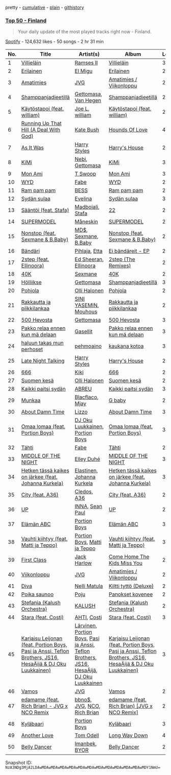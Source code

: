 pretty - [cumulative](/playlists/cumulative/37i9dQZEVXbMxcczTSoGwZ.md) - [plain](/playlists/plain/37i9dQZEVXbMxcczTSoGwZ) - [githistory](https://github.githistory.xyz/mackorone/spotify-playlist-archive/blob/main/playlists/plain/37i9dQZEVXbMxcczTSoGwZ)

### [Top 50 \- Finland](https://open.spotify.com/playlist/37i9dQZEVXbMxcczTSoGwZ)

> Your daily update of the most played tracks right now \- Finland.

[Spotify](https://open.spotify.com/user/spotify) - 124,632 likes - 50 songs - 2 hr 31 min

| No. | Title | Artist(s) | Album | Length |
|---|---|---|---|---|
| 1 | [Villieläin](https://open.spotify.com/track/6vmFYA9uGxkS7u8c651KnL) | [Ramses II](https://open.spotify.com/artist/0PI47Yot4sf9TVpnINMnPC) | [Villieläin](https://open.spotify.com/album/50hbFhnyr8QnsYfahCgqdl) | 3:38 |
| 2 | [Erilainen](https://open.spotify.com/track/5e7XVJJcGbecTB9N4asFsu) | [El Migu](https://open.spotify.com/artist/52e3RF8S2V0QuVf3X1MNGq) | [Erilainen](https://open.spotify.com/album/1RIcEkwfnfX86PFfxMEeuZ) | 2:46 |
| 3 | [Amatimies](https://open.spotify.com/track/3UTyIQpogsEpo9IIY5wLS5) | [JVG](https://open.spotify.com/artist/55mdlQp6zN8zdyIYB9DDQj) | [Amatimies / Viikonloppu](https://open.spotify.com/album/55Em8NcAe3RwRTVHMX0vxS) | 2:01 |
| 4 | [Shamppanjadieetillä](https://open.spotify.com/track/22KSKT3mCbSiG4RT20ogxB) | [Gettomasa](https://open.spotify.com/artist/5sDIQrB2V7pRAdNM8dEc7g), [Van Hegen](https://open.spotify.com/artist/5SpJ7wupgkKXKKpMATIhe9) | [Shamppanjadieetillä](https://open.spotify.com/album/4LmcLNXzZ3atEgqWm2qg3l) | 2:34 |
| 5 | [Käytöstapoi \(feat\. william\)](https://open.spotify.com/track/0JbfBxlJxSqjbI9vbzi4Vn) | [Joe L](https://open.spotify.com/artist/1zNcOiKaCyEKnoHpc8QNra), [william](https://open.spotify.com/artist/1UdLtKAD4FbM7r2XCfAWAs) | [Käytöstapoi \(feat\. william\)](https://open.spotify.com/album/0bAWqhFMTLiZAsqQoZGE90) | 2:09 |
| 6 | [Running Up That Hill \(A Deal With God\)](https://open.spotify.com/track/75FEaRjZTKLhTrFGsfMUXR) | [Kate Bush](https://open.spotify.com/artist/1aSxMhuvixZ8h9dK9jIDwL) | [Hounds Of Love](https://open.spotify.com/album/5BWl0bB1q0TqyFmkBEupZy) | 4:58 |
| 7 | [As It Was](https://open.spotify.com/track/4Dvkj6JhhA12EX05fT7y2e) | [Harry Styles](https://open.spotify.com/artist/6KImCVD70vtIoJWnq6nGn3) | [Harry's House](https://open.spotify.com/album/5r36AJ6VOJtp00oxSkBZ5h) | 2:47 |
| 8 | [KiMi](https://open.spotify.com/track/6TsLJhggpJxIdeNF7I7bbx) | [Nebi](https://open.spotify.com/artist/0GFEJvcMqGLuhOUUZJavP4), [Gettomasa](https://open.spotify.com/artist/5sDIQrB2V7pRAdNM8dEc7g) | [KiMi](https://open.spotify.com/album/3gArW1RWVdKAf97uh522i1) | 3:20 |
| 9 | [Mon Ami](https://open.spotify.com/track/1SllLQv2tfIlgtYXO5edRM) | [T Swoop](https://open.spotify.com/artist/3XB4IVNkzpc80d9qmthhl3) | [Mon Ami](https://open.spotify.com/album/2iKWgs575U79EpqqbSs54N) | 3:08 |
| 10 | [WYD](https://open.spotify.com/track/4nPf3a74YvdiZT9L9ILMly) | [Fabe](https://open.spotify.com/artist/6xr6YWVsGo5k0sqwjgRPhS) | [WYD](https://open.spotify.com/album/5Lb3IWSoiqaVhwiJa4GyRP) | 2:41 |
| 11 | [Ram pam pam](https://open.spotify.com/track/55qPuI6NekVyNPM6kh5DN4) | [BESS](https://open.spotify.com/artist/63RF3q8ejWJup6nAPb3KLw) | [Ram pam pam](https://open.spotify.com/album/6wKDISYcXTFk9y54P06rGz) | 2:59 |
| 12 | [Sydän sulaa](https://open.spotify.com/track/3yGXUI2VY7HMpJpiIerO3H) | [Evelina](https://open.spotify.com/artist/3KgHd8tKiKYsazNkydQgYM) | [Sydän sulaa](https://open.spotify.com/album/4oCy3xdoc8dk6GE21rkRJd) | 3:35 |
| 13 | [Sääntöi \(feat\. Stafa\)](https://open.spotify.com/track/6BjYoI5TKTYEEZntqd13Ft) | [Madboiali](https://open.spotify.com/artist/62cLJcsS4nppVmLCqIHAFU), [Stafa](https://open.spotify.com/artist/44isaRoVaZH5mdGrGm3hv5) | [22](https://open.spotify.com/album/3ZR6nOAnr91cgySvDCbTI4) | 2:39 |
| 14 | [SUPERMODEL](https://open.spotify.com/track/63WuQOXohQIxOxIFA2K7bR) | [Måneskin](https://open.spotify.com/artist/0lAWpj5szCSwM4rUMHYmrr) | [SUPERMODEL](https://open.spotify.com/album/5jhbLeXH1a3SRSOg84GSUn) | 2:28 |
| 15 | [Nonstop \(feat\. Sexmane & B.Baby\)](https://open.spotify.com/track/0nRssz1xxPRC6B22k5lG06) | [MD$](https://open.spotify.com/artist/0bYIAEOrNahTLQkecy5944), [Sexmane](https://open.spotify.com/artist/2JSX0lIYekUp6F301cTHkq), [B.Baby](https://open.spotify.com/artist/0uuwZ3aC3dhl9e7J66Ag13) | [Nonstop \(feat\. Sexmane & B.Baby\)](https://open.spotify.com/album/1whyLxdmgza9nO22aEsW93) | 2:59 |
| 16 | [Bändäri](https://open.spotify.com/track/3TC6Z4oLl3AYL1Vd7PtDr4) | [Pihlaja](https://open.spotify.com/artist/5XOFNBUv0d2HrBVyTcWCKi), [Etta](https://open.spotify.com/artist/3Lc2yroP05lRK5z9NtQTkc) | [Ei bändäreit \- EP](https://open.spotify.com/album/5AnLKiKfsMLmAGAMAb18ut) | 2:35 |
| 17 | [2step \(feat\. Ellinoora\)](https://open.spotify.com/track/3Cem1dtq0bNVYQNqz9h0BY) | [Ed Sheeran](https://open.spotify.com/artist/6eUKZXaKkcviH0Ku9w2n3V), [Ellinoora](https://open.spotify.com/artist/3c9CUpHeB5BCQOHp8uiPzY) | [2step \(The Remixes\)](https://open.spotify.com/album/1nqJFaKVTrCkCDaC2I1zM7) | 2:33 |
| 18 | [40K](https://open.spotify.com/track/48GrbwydcMUFPfKrSeq6K0) | [Sexmane](https://open.spotify.com/artist/2JSX0lIYekUp6F301cTHkq) | [40K](https://open.spotify.com/album/23snaZbhW9jzET6wWtiEPk) | 2:34 |
| 19 | [Hölliikse](https://open.spotify.com/track/3lAsUzcayDwcxLOX0RL4tc) | [Gettomasa](https://open.spotify.com/artist/5sDIQrB2V7pRAdNM8dEc7g) | [Shamppanjadieetillä](https://open.spotify.com/album/4LmcLNXzZ3atEgqWm2qg3l) | 3:38 |
| 20 | [Pohjola](https://open.spotify.com/track/6YFcvJlcgQceRfJrVpmJa0) | [Olli Halonen](https://open.spotify.com/artist/60Y18YWbhlUOQZZHYih2ts) | [Pohjola](https://open.spotify.com/album/03WPFkiChY7RCBG2OpCSlo) | 2:55 |
| 21 | [Rakkautta ja piikkilankaa](https://open.spotify.com/track/3u8gd2SedmlhbV3dA8u5Xz) | [SINI YASEMIN](https://open.spotify.com/artist/4DpQueNEIhOottP5j70XqR), [Mouhous](https://open.spotify.com/artist/4uXWoMQ5N4kmQdBW3nFW4i) | [Rakkautta ja piikkilankaa](https://open.spotify.com/album/1HH7tTIIlzu4JqmzPov9U5) | 2:44 |
| 22 | [500 Hevosta](https://open.spotify.com/track/66ZiW1fgTaWZINhOLyDeLo) | [Gettomasa](https://open.spotify.com/artist/5sDIQrB2V7pRAdNM8dEc7g) | [500 Hevosta](https://open.spotify.com/album/3uqgxFvP6mLYSjzgKIpyeC) | 3:54 |
| 23 | [Pakko relaa ennen kun mä delaan](https://open.spotify.com/track/0510Z3QobhS1qOFEybAVaY) | [Gasellit](https://open.spotify.com/artist/1iVTfRuCrTJJ7QudNpQatF) | [Pakko relaa ennen kun mä delaan](https://open.spotify.com/album/18fak0J1Ia3iGgThlTOIAb) | 3:10 |
| 24 | [haluun takas mun perhoset](https://open.spotify.com/track/3bIKi7iQ8lnX5oA8xILBon) | [pehmoaino](https://open.spotify.com/artist/4Qk8DhjJRW0Dwd039aVOfr) | [kaukana kotoa](https://open.spotify.com/album/2rNvFjHAgzSfGOuM0pMo8J) | 3:10 |
| 25 | [Late Night Talking](https://open.spotify.com/track/1qEmFfgcLObUfQm0j1W2CK) | [Harry Styles](https://open.spotify.com/artist/6KImCVD70vtIoJWnq6nGn3) | [Harry's House](https://open.spotify.com/album/5r36AJ6VOJtp00oxSkBZ5h) | 2:57 |
| 26 | [666](https://open.spotify.com/track/7aP68E6dMvQ54Mu41Omke4) | [Kiki](https://open.spotify.com/artist/5zod5X1F6ZTshIfpg2vVAF) | [666](https://open.spotify.com/album/6ADjhQABlpEiPGf4QFbazp) | 2:57 |
| 27 | [Suomen kesä](https://open.spotify.com/track/67A13FUQH1vp3jmjwJKsA5) | [Olli Halonen](https://open.spotify.com/artist/60Y18YWbhlUOQZZHYih2ts) | [Suomen kesä](https://open.spotify.com/album/0Tgya6Is5oYM2ZA7AZ1dWG) | 2:51 |
| 28 | [Kaikki paitsi sydän](https://open.spotify.com/track/74efghIFJsznqDh0pHDZg4) | [ABREU](https://open.spotify.com/artist/5kOwMqoAYEX24YgxEZP6K7) | [Kaikki paitsi sydän](https://open.spotify.com/album/3hM2NSJuwZ7Q9xytv0iHJM) | 3:25 |
| 29 | [Munkaa](https://open.spotify.com/track/6uBUE6pgQnHYq64cENGtrb) | [Blacflaco](https://open.spotify.com/artist/7pRRxojl7QoW1M7s4Zhxo4), [Mjay](https://open.spotify.com/artist/49HhZWQR9iHmdH8mRCvQo5) | [G baby](https://open.spotify.com/album/7hoH4f2X9sIsp4A0JiQO41) | 2:55 |
| 30 | [About Damn Time](https://open.spotify.com/track/1PckUlxKqWQs3RlWXVBLw3) | [Lizzo](https://open.spotify.com/artist/56oDRnqbIiwx4mymNEv7dS) | [About Damn Time](https://open.spotify.com/album/4JApkbiesQxv5drdEZRlZC) | 3:11 |
| 31 | [Omaa lomaa \(feat\. Portion Boys\)](https://open.spotify.com/track/31Uejc1IcBfwXy7f5IepM3) | [DJ Oku Luukkainen](https://open.spotify.com/artist/0oOzqM7AYuqx34YGcfaSao), [Portion Boys](https://open.spotify.com/artist/04UpsyroM3wyQYwhYd9mSv) | [Omaa lomaa \(feat\. Portion Boys\)](https://open.spotify.com/album/0BroFzeuwggRwOYtO4DLGY) | 3:17 |
| 32 | [Tähti](https://open.spotify.com/track/7tv9J2xwmdg0SoZ4QbQEBD) | [Fabe](https://open.spotify.com/artist/6xr6YWVsGo5k0sqwjgRPhS) | [Tähti](https://open.spotify.com/album/39uZiCcqpopGv6hCrgSda2) | 2:13 |
| 33 | [MIDDLE OF THE NIGHT](https://open.spotify.com/track/58HvfVOeJY7lUuCqF0m3ly) | [Elley Duhé](https://open.spotify.com/artist/67MNhiAICFY6Pwc2YxCO0K) | [MIDDLE OF THE NIGHT](https://open.spotify.com/album/4hYYpUC8Ewb74tP23Y1lmM) | 3:04 |
| 34 | [Hetken tässä kaikes on järkee \(feat\. Johanna Kurkela\)](https://open.spotify.com/track/3izHyYiROshTbHH9hCRQya) | [Elastinen](https://open.spotify.com/artist/7DdW8Ert3Z36hb1FkaZWiI), [Johanna Kurkela](https://open.spotify.com/artist/7fsO7iJz8gv776THRffk0A) | [Hetken tässä kaikes on järkee \(feat\. Johanna Kurkela\)](https://open.spotify.com/album/0qqx8J4VPrteHdkJ2jpqXG) | 3:38 |
| 35 | [City \(feat\. A36\)](https://open.spotify.com/track/3o3L7pnXxyytOVPYJOm93W) | [Cledos](https://open.spotify.com/artist/0xbbe6a1x6g5eGBQfzjWSe), [A36](https://open.spotify.com/artist/4QcudLddRQCbX8wrs6i2Gt) | [City \(feat\. A36\)](https://open.spotify.com/album/1q1NTZmXxIkRSpH8y59Dy8) | 2:36 |
| 36 | [UP](https://open.spotify.com/track/2ykXJ9QVwx9Li8nsW0h6b2) | [INNA](https://open.spotify.com/artist/2w9zwq3AktTeYYMuhMjju8), [Sean Paul](https://open.spotify.com/artist/3Isy6kedDrgPYoTS1dazA9) | [UP](https://open.spotify.com/album/2jA1exLaHCcpHtDrGLKTmy) | 2:28 |
| 37 | [Elämän ABC](https://open.spotify.com/track/7ffZ0iPT1UQvgm4e1KsaDC) | [Portion Boys](https://open.spotify.com/artist/04UpsyroM3wyQYwhYd9mSv) | [Elämän ABC](https://open.spotify.com/album/7ruMtcNvujCUoOmEPfZIkZ) | 3:42 |
| 38 | [Vauhti kiihtyy \(feat\. Matti ja Teppo\)](https://open.spotify.com/track/4N84bVnNycTXiuoKZFEXrD) | [Portion Boys](https://open.spotify.com/artist/04UpsyroM3wyQYwhYd9mSv), [Matti ja Teppo](https://open.spotify.com/artist/4aTl7SzTjcnLBnsLaVfVIO) | [Vauhti kiihtyy \(feat\. Matti ja Teppo\)](https://open.spotify.com/album/7ei29h30DRPF2N4stUBU3g) | 3:31 |
| 39 | [First Class](https://open.spotify.com/track/0wHFktze2PHC5jDt3B17DC) | [Jack Harlow](https://open.spotify.com/artist/2LIk90788K0zvyj2JJVwkJ) | [Come Home The Kids Miss You](https://open.spotify.com/album/2eE8BVirX9VF8Di9hD90iw) | 2:53 |
| 40 | [Viikonloppu](https://open.spotify.com/track/2uK2ecojfgD1HjSveRgie4) | [JVG](https://open.spotify.com/artist/55mdlQp6zN8zdyIYB9DDQj) | [Amatimies / Viikonloppu](https://open.spotify.com/album/55Em8NcAe3RwRTVHMX0vxS) | 2:13 |
| 41 | [Diva](https://open.spotify.com/track/3wtRD153qJoNCUBu7BB1EH) | [Nelli Matula](https://open.spotify.com/artist/4D8m6VLd1ySVC6A2tzFvrE) | [Kiltti tyttö \(Deluxe\)](https://open.spotify.com/album/7uoomyfggCuAjKtJiOucFt) | 2:48 |
| 42 | [Poika saunoo](https://open.spotify.com/track/203wlY7jCBMZq5h4DOIDRL) | [Poju](https://open.spotify.com/artist/5z9Z1vlOXGvDLBgKfzdswn) | [Panokset kovenee](https://open.spotify.com/album/2UXdxO0rvG1dOb1myeiL0R) | 2:52 |
| 43 | [Stefania \(Kalush Orchestra\)](https://open.spotify.com/track/2vHzOWRKYPLu8umRPIFuOq) | [KALUSH](https://open.spotify.com/artist/46rVVJwHWNS7C7MaWXd842) | [Stefania \(Kalush Orchestra\)](https://open.spotify.com/album/4JPeuLHGm9g78QS2aRao3D) | 2:59 |
| 44 | [Stara \(feat\. Costi\)](https://open.spotify.com/track/0heKuoYddK5ee4WQor56E0) | [AHTI](https://open.spotify.com/artist/2E93OTghhH2JKYUWt48gFK), [Costi](https://open.spotify.com/artist/5BTRN678gL6XT4kv3TBopQ) | [Stara \(feat\. Costi\)](https://open.spotify.com/album/0zTJauZs2sl6CbRxPEQU7M) | 3:05 |
| 45 | [Karjaisu Leijonan \(feat\. Portion Boys, Pasi ja Anssi, Teflon Brothers, JS16, HesaÄijä & DJ Oku Luukkainen\)](https://open.spotify.com/track/5RjXM4VbBozKdiczEPdSr9) | [Lärvinen](https://open.spotify.com/artist/5R6C6l38MafObH78Jhj4uG), [Portion Boys](https://open.spotify.com/artist/04UpsyroM3wyQYwhYd9mSv), [Pasi ja Anssi](https://open.spotify.com/artist/5Ptz1xkszwS7JBksmx8gMt), [Teflon Brothers](https://open.spotify.com/artist/3zh3U2eQ64EhBFbJuxgf1M), [JS16](https://open.spotify.com/artist/34Cp6oWLqs0uhIjygwRSsg), [HesaÄijä](https://open.spotify.com/artist/31l5HEi8RuEjCwU46y49Hf), [DJ Oku Luukkainen](https://open.spotify.com/artist/0oOzqM7AYuqx34YGcfaSao) | [Karjaisu Leijonan \(feat\. Portion Boys, Pasi ja Anssi, Teflon Brothers, JS16, HesaÄijä & DJ Oku Luukkainen\)](https://open.spotify.com/album/3DMwxQnLwLFFIgGuk6ARHu) | 3:42 |
| 46 | [Vamos](https://open.spotify.com/track/3Y7r2Cb5ynmMR18O0yJUM5) | [JVG](https://open.spotify.com/artist/55mdlQp6zN8zdyIYB9DDQj) | [Vamos](https://open.spotify.com/album/0xEeVRcyrSklVZuoqxOL0U) | 2:40 |
| 47 | [edamame \(feat\. Rich Brian\) \- JVG x NCO Remix](https://open.spotify.com/track/0E4KuyQA4hHbhHUsc9G7zO) | [bbno$](https://open.spotify.com/artist/41X1TR6hrK8Q2ZCpp2EqCz), [JVG](https://open.spotify.com/artist/55mdlQp6zN8zdyIYB9DDQj), [NCO](https://open.spotify.com/artist/3HULha4gmb5YjZHWODEXu1), [Rich Brian](https://open.spotify.com/artist/2IDLDx25HU1nQMKde4n61a) | [edamame \(feat\. Rich Brian\) \[JVG x NCO Remix\]](https://open.spotify.com/album/0JPlCMz56dCae0pmC8luuz) | 2:53 |
| 48 | [Kyläbaari](https://open.spotify.com/track/0QO1QnI4tOXLwtgXQmVqPA) | [Portion Boys](https://open.spotify.com/artist/04UpsyroM3wyQYwhYd9mSv) | [Kyläbaari](https://open.spotify.com/album/06cvSKHIeSFxxb5TEUfXjW) | 3:46 |
| 49 | [Another Love](https://open.spotify.com/track/7jtQIBanIiJOMS6RyCx6jZ) | [Tom Odell](https://open.spotify.com/artist/2txHhyCwHjUEpJjWrEyqyX) | [Long Way Down](https://open.spotify.com/album/0KGBW1MQtC2aFPCDUdAkdJ) | 4:04 |
| 50 | [Belly Dancer](https://open.spotify.com/track/7fZBQnc0zXwVybgCIrQQil) | [Imanbek](https://open.spotify.com/artist/5rGrDvrLOV2VV8SCFVGWlj), [BYOR](https://open.spotify.com/artist/0Upxnyh9nIUNSOmNE8WF4R) | [Belly Dancer](https://open.spotify.com/album/2npvQTpyjLtapBWTNTNlqn) | 2:31 |

Snapshot ID: `NzA3NDg3MjA2LDAwMDAwMDAwMDAwMDAwMDAwMDAwMDAwMDAwMDAwMDAwMDAwMDY1NmU=`
